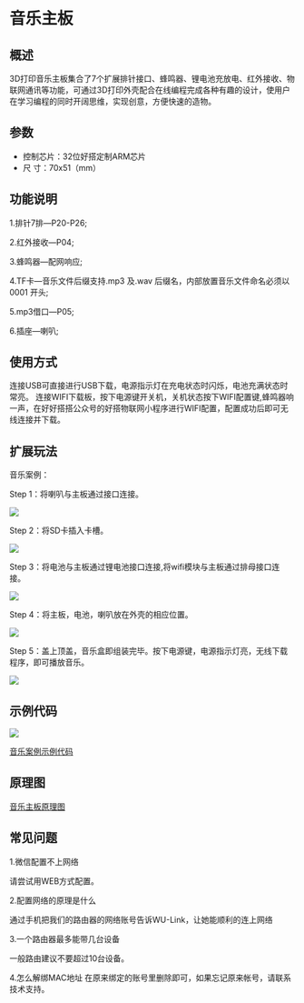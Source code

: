 # 音乐主板

## 概述

3D打印音乐主板集合了7个扩展排针接口、蜂鸣器、锂电池充放电、红外接收、物联网通讯等功能，可通过3D打印外壳配合在线编程完成各种有趣的设计，使用户在学习编程的同时开阔思维，实现创意，方便快速的造物。

## 参数

* 控制芯片：32位好搭定制ARM芯片 
* 尺        寸：70x51（mm）

## 功能说明

1.排针7排—P20-P26;

2.红外接收—P04;

3.蜂鸣器—配网响应;

4.TF卡—音乐文件后缀支持.mp3 及.wav 后缀名，内部放置音乐文件命名必须以 0001 开头;

5.mp3借口—P05;

6.插座—喇叭;

## 使用方式

连接USB可直接进行USB下载，电源指示灯在充电状态时闪烁，电池充满状态时常亮。 连接WIFI下载板，按下电源键开关机，关机状态按下WIFI配置键,蜂鸣器响一声，在好好搭搭公众号的好搭物联网小程序进行WIFI配置，配置成功后即可无线连接并下载。

## 扩展玩法

音乐案例：

Step 1：将喇叭与主板通过接口连接。

![](../../.gitbook/assets/yinyue-1.JPG)

Step 2：将SD卡插入卡槽。

![](../../.gitbook/assets/yinyue-2.JPG)

Step 3：将电池与主板通过锂电池接口连接,将wifi模块与主板通过排母接口连接。

![](../../.gitbook/assets/yinyue-3.JPG)

Step 4：将主板，电池，喇叭放在外壳的相应位置。

![](../../.gitbook/assets/yinyue-5.JPG)

Step 5：盖上顶盖，音乐盒即组装完毕。按下电源键，电源指示灯亮，无线下载程序，即可播放音乐。

![](../../.gitbook/assets/yinyue-6.JPG)

## 示例代码

![](../../.gitbook/assets/yinyue-7.png)

[音乐案例示例代码](http://www.haohaodada.com/wulink-nano/index.php?id=5698)

## 原理图

[音乐主板原理图](https://github.com/Haohaodada-official/docs/blob/master/3d-da-yin-tao-jian/pdf/音乐主板.pdf)

## 常见问题

1.微信配置不上网络

请尝试用WEB方式配置。

2.配置网络的原理是什么

通过手机把我们的路由器的网络账号告诉WU-Link，让她能顺利的连上网络

3.一个路由器最多能带几台设备

一般路由建议不要超过10台设备。

4.怎么解绑MAC地址 在原来绑定的账号里删除即可，如果忘记原来帐号，请联系技术支持。

